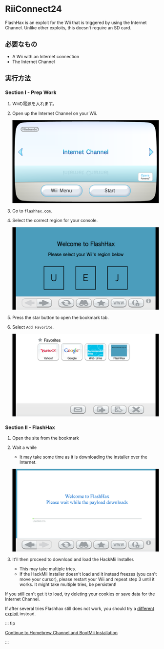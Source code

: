 # RiiConnect24

FlashHax is an exploit for the Wii that is triggered by using the Internet Channel. Unlike other exploits, this doesn't require an SD card.

## 必要なもの

- A Wii with an Internet connection
- The Internet Channel

## 実行方法

### Section I - Prep Work

1. Wiiの電源を入れます。

2. Open up the Internet Channel on your Wii.

   ![](/images/exploits/flashhax/internet-channel-start.png)

3. Go to `flashhax.com`.

4. Select the correct region for your console.

   ![](/images/exploits/flashhax/select-region.png)

5. Press the star button to open the bookmark tab.

6. Select `Add Favorite`.

   ![](/images/exploits/flashhax/bookmark-page.png)

### Section II - FlashHax

1. Open the site from the bookmark

2. Wait a while

   - It may take some time as it is downloading the installer over the Internet.

   ![](/images/exploits/flashhax/wait-for-download.png)

3. It'll then proceed to download and load the HackMii Installer.
   - This may take multiple tries.
   - If the HackMii Installer doesn't load and it instead freezes (you can't move your cursor), please restart your Wii and repeat step 3 until it works. It might take multiple tries, be persistent!

If you still can't get it to load, try deleting your cookies or save data for the Internet Channel.

If after several tries Flashhax still does not work, you should try a [different exploit](get-started) instead.

::: tip

[Continue to Homebrew Channel and BootMii Installation](hbc)

:::
